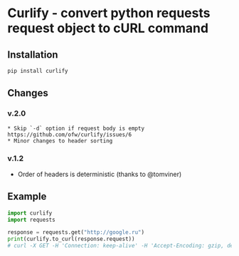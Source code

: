 # Curlify - convert python requests request object to cURL command

## Installation
```sh
pip install curlify
```

## Changes

### v.2.0

    * Skip `-d` option if request body is empty https://github.com/ofw/curlify/issues/6
    * Minor changes to header sorting

### v.1.2
   * Order of headers is deterministic (thanks to @tomviner)

## Example

```py
import curlify
import requests

response = requests.get("http://google.ru")
print(curlify.to_curl(response.request))
# curl -X GET -H 'Connection: keep-alive' -H 'Accept-Encoding: gzip, deflate' -H 'Accept: */*' -H 'User-Agent: python-requests/2.7.0 CPython/2.7.11 Darwin/15.6.0' -d '' 'http://www.google.ru/'
```
